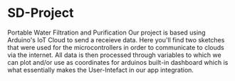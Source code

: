 # SD-Project
Portable Water Filtration and Purification
Our project is based using Arduino's IoT Cloud to send a receieve data. Here you'll find two sketches that were used for the microcontrollers in order to communicate to clouds via the internet. All data is then processed through variables to which we can plot and/or use as coordinates for arduinos built-in dashboard which is what essentially makes the User-Intefact in our app integration. 
